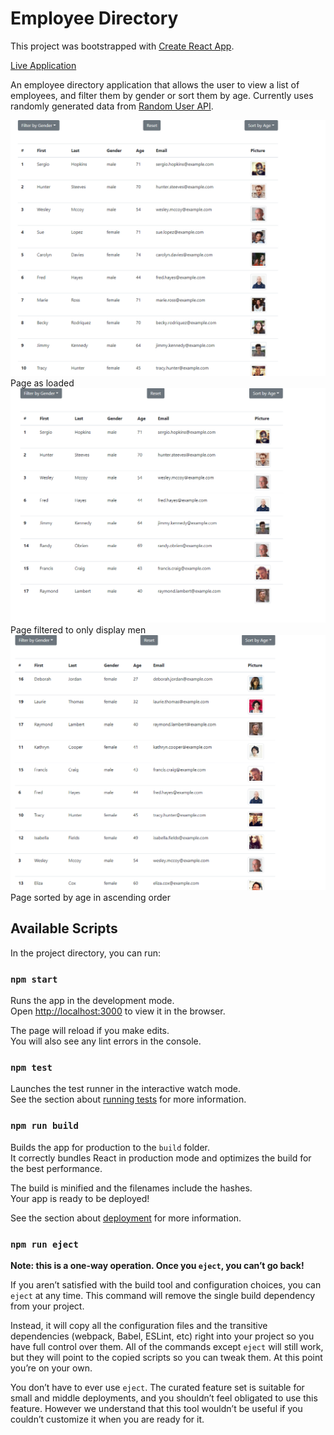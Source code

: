 # Employee Directory

This project was bootstrapped with [Create React App](https://github.com/facebook/create-react-app).

[Live Application](https://czoeller1.github.io/employee-directory/)

An employee directory application that allows the user to view a list of employees, and filter them by gender or sort them by age. Currently uses randomly generated data from [Random User API](https://randomuser.me/).

![Default view of the page](https://github.com/czoeller1/employee-directory/blob/main/base.png)
Page as loaded
![Page filtered to show only men](https://github.com/czoeller1/employee-directory/blob/main/filtered.png)
Page filtered to only display men
![Page sorted by age in ascending order](https://github.com/czoeller1/employee-directory/blob/main/sorted.png)
Page sorted by age in ascending order

## Available Scripts

In the project directory, you can run:

### `npm start`

Runs the app in the development mode.\
Open [http://localhost:3000](http://localhost:3000) to view it in the browser.

The page will reload if you make edits.\
You will also see any lint errors in the console.

### `npm test`

Launches the test runner in the interactive watch mode.\
See the section about [running tests](https://facebook.github.io/create-react-app/docs/running-tests) for more information.

### `npm run build`

Builds the app for production to the `build` folder.\
It correctly bundles React in production mode and optimizes the build for the best performance.

The build is minified and the filenames include the hashes.\
Your app is ready to be deployed!

See the section about [deployment](https://facebook.github.io/create-react-app/docs/deployment) for more information.

### `npm run eject`

**Note: this is a one-way operation. Once you `eject`, you can’t go back!**

If you aren’t satisfied with the build tool and configuration choices, you can `eject` at any time. This command will remove the single build dependency from your project.

Instead, it will copy all the configuration files and the transitive dependencies (webpack, Babel, ESLint, etc) right into your project so you have full control over them. All of the commands except `eject` will still work, but they will point to the copied scripts so you can tweak them. At this point you’re on your own.

You don’t have to ever use `eject`. The curated feature set is suitable for small and middle deployments, and you shouldn’t feel obligated to use this feature. However we understand that this tool wouldn’t be useful if you couldn’t customize it when you are ready for it.

